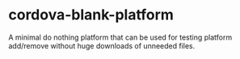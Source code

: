 # cordova-blank-platform
A minimal do nothing platform that can be used for testing platform add/remove without huge downloads of unneeded files.
